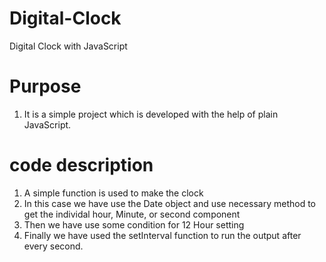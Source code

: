 # Digital-Clock
Digital Clock with JavaScript
# Purpose
1. It is a simple project which is developed with the help of plain JavaScript.

# code description
1. A simple function is used to make the clock
2. In this case we have use the Date object and use necessary method to get the individal hour, Minute, or second component
3. Then we have use some condition for 12 Hour setting
4. Finally we have used the setInterval function to run the output after every second.

